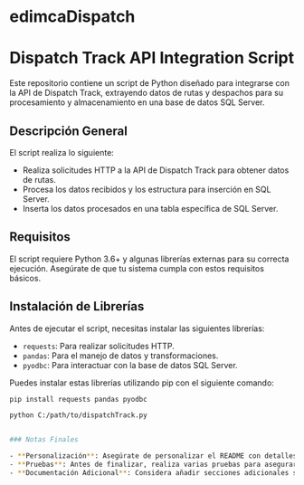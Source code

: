 # edimcaDispatch
# Dispatch Track API Integration Script

Este repositorio contiene un script de Python diseñado para integrarse con la API de Dispatch Track, extrayendo datos de rutas y despachos para su procesamiento y almacenamiento en una base de datos SQL Server.

## Descripción General

El script realiza lo siguiente:
- Realiza solicitudes HTTP a la API de Dispatch Track para obtener datos de rutas.
- Procesa los datos recibidos y los estructura para inserción en SQL Server.
- Inserta los datos procesados en una tabla específica de SQL Server.

## Requisitos

El script requiere Python 3.6+ y algunas librerías externas para su correcta ejecución. Asegúrate de que tu sistema cumpla con estos requisitos básicos.

## Instalación de Librerías

Antes de ejecutar el script, necesitas instalar las siguientes librerías:

- `requests`: Para realizar solicitudes HTTP.
- `pandas`: Para el manejo de datos y transformaciones.
- `pyodbc`: Para interactuar con la base de datos SQL Server.

Puedes instalar estas librerías utilizando pip con el siguiente comando:

```bash
pip install requests pandas pyodbc

python C:/path/to/dispatchTrack.py


### Notas Finales

- **Personalización**: Asegúrate de personalizar el README con detalles específicos de tu proyecto, como la estructura exacta de la base de datos o cualquier configuración adicional que pueda ser necesaria.
- **Pruebas**: Antes de finalizar, realiza varias pruebas para asegurarte de que todos los comandos y pasos listados en el README funcionen como se espera.
- **Documentación Adicional**: Considera añadir secciones adicionales si el script depende de configuraciones o procesos más complejos.


